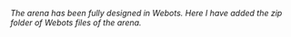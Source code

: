 _The arena has been fully designed in Webots._
_Here I have added the zip folder of Webots files of the arena._
